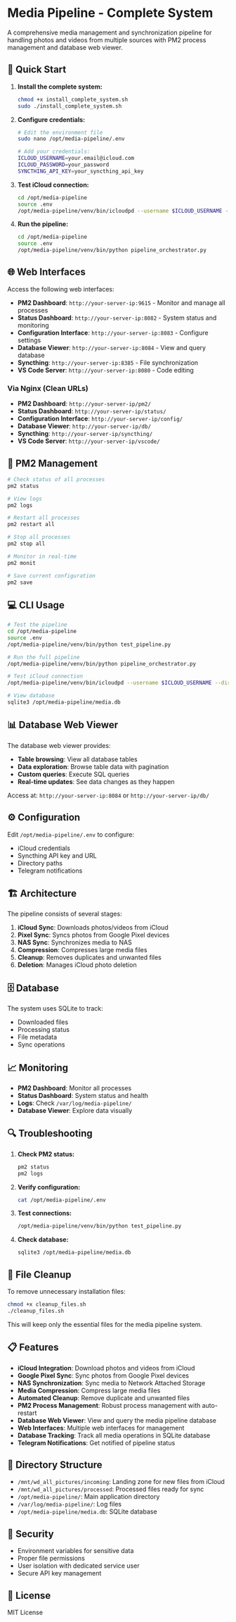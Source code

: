 # Media Pipeline - Complete System

A comprehensive media management and synchronization pipeline for handling photos and videos from multiple sources with PM2 process management and database web viewer.

## 🚀 Quick Start

1. **Install the complete system:**
   ```bash
   chmod +x install_complete_system.sh
   sudo ./install_complete_system.sh
   ```

2. **Configure credentials:**
   ```bash
   # Edit the environment file
   sudo nano /opt/media-pipeline/.env
   
   # Add your credentials:
   ICLOUD_USERNAME=your.email@icloud.com
   ICLOUD_PASSWORD=your_password
   SYNCTHING_API_KEY=your_syncthing_api_key
   ```

3. **Test iCloud connection:**
   ```bash
   cd /opt/media-pipeline
   source .env
   /opt/media-pipeline/venv/bin/icloudpd --username $ICLOUD_USERNAME --directory /mnt/wd_all_pictures/incoming --download-only --recent 5
   ```

4. **Run the pipeline:**
   ```bash
   cd /opt/media-pipeline
   source .env
   /opt/media-pipeline/venv/bin/python pipeline_orchestrator.py
   ```

## 🌐 Web Interfaces

Access the following web interfaces:

- **PM2 Dashboard**: `http://your-server-ip:9615` - Monitor and manage all processes
- **Status Dashboard**: `http://your-server-ip:8082` - System status and monitoring
- **Configuration Interface**: `http://your-server-ip:8083` - Configure settings
- **Database Viewer**: `http://your-server-ip:8084` - View and query database
- **Syncthing**: `http://your-server-ip:8385` - File synchronization
- **VS Code Server**: `http://your-server-ip:8080` - Code editing

### Via Nginx (Clean URLs)

- **PM2 Dashboard**: `http://your-server-ip/pm2/`
- **Status Dashboard**: `http://your-server-ip/status/`
- **Configuration Interface**: `http://your-server-ip/config/`
- **Database Viewer**: `http://your-server-ip/db/`
- **Syncthing**: `http://your-server-ip/syncthing/`
- **VS Code Server**: `http://your-server-ip/vscode/`

## 🔧 PM2 Management

```bash
# Check status of all processes
pm2 status

# View logs
pm2 logs

# Restart all processes
pm2 restart all

# Stop all processes
pm2 stop all

# Monitor in real-time
pm2 monit

# Save current configuration
pm2 save
```

## 💻 CLI Usage

```bash
# Test the pipeline
cd /opt/media-pipeline
source .env
/opt/media-pipeline/venv/bin/python test_pipeline.py

# Run the full pipeline
/opt/media-pipeline/venv/bin/python pipeline_orchestrator.py

# Test iCloud connection
/opt/media-pipeline/venv/bin/icloudpd --username $ICLOUD_USERNAME --directory /mnt/wd_all_pictures/incoming --download-only --recent 5

# View database
sqlite3 /opt/media-pipeline/media.db
```

## 📊 Database Web Viewer

The database web viewer provides:
- **Table browsing**: View all database tables
- **Data exploration**: Browse table data with pagination
- **Custom queries**: Execute SQL queries
- **Real-time updates**: See data changes as they happen

Access at: `http://your-server-ip:8084` or `http://your-server-ip/db/`

## ⚙️ Configuration

Edit `/opt/media-pipeline/.env` to configure:
- iCloud credentials
- Syncthing API key and URL
- Directory paths
- Telegram notifications

## 🏗️ Architecture

The pipeline consists of several stages:

1. **iCloud Sync**: Downloads photos/videos from iCloud
2. **Pixel Sync**: Syncs photos from Google Pixel devices
3. **NAS Sync**: Synchronizes media to NAS
4. **Compression**: Compresses large media files
5. **Cleanup**: Removes duplicates and unwanted files
6. **Deletion**: Manages iCloud photo deletion

## 🗄️ Database

The system uses SQLite to track:
- Downloaded files
- Processing status
- File metadata
- Sync operations

## 📈 Monitoring

- **PM2 Dashboard**: Monitor all processes
- **Status Dashboard**: System status and health
- **Logs**: Check `/var/log/media-pipeline/`
- **Database Viewer**: Explore data visually

## 🔍 Troubleshooting

1. **Check PM2 status:**
   ```bash
   pm2 status
   pm2 logs
   ```

2. **Verify configuration:**
   ```bash
   cat /opt/media-pipeline/.env
   ```

3. **Test connections:**
   ```bash
   /opt/media-pipeline/venv/bin/python test_pipeline.py
   ```

4. **Check database:**
   ```bash
   sqlite3 /opt/media-pipeline/media.db
   ```

## 🧹 File Cleanup

To remove unnecessary installation files:

```bash
chmod +x cleanup_files.sh
./cleanup_files.sh
```

This will keep only the essential files for the media pipeline system.

## 📋 Features

- **iCloud Integration**: Download photos and videos from iCloud
- **Google Pixel Sync**: Sync photos from Google Pixel devices
- **NAS Synchronization**: Sync media to Network Attached Storage
- **Media Compression**: Compress large media files
- **Automated Cleanup**: Remove duplicate and unwanted files
- **PM2 Process Management**: Robust process management with auto-restart
- **Database Web Viewer**: View and query the media pipeline database
- **Web Interfaces**: Multiple web interfaces for management
- **Database Tracking**: Track all media operations in SQLite database
- **Telegram Notifications**: Get notified of pipeline status

## 📁 Directory Structure

- `/mnt/wd_all_pictures/incoming`: Landing zone for new files from iCloud
- `/mnt/wd_all_pictures/processed`: Processed files ready for sync
- `/opt/media-pipeline/`: Main application directory
- `/var/log/media-pipeline/`: Log files
- `/opt/media-pipeline/media.db`: SQLite database

## 🔐 Security

- Environment variables for sensitive data
- Proper file permissions
- User isolation with dedicated service user
- Secure API key management

## 📝 License

MIT License
